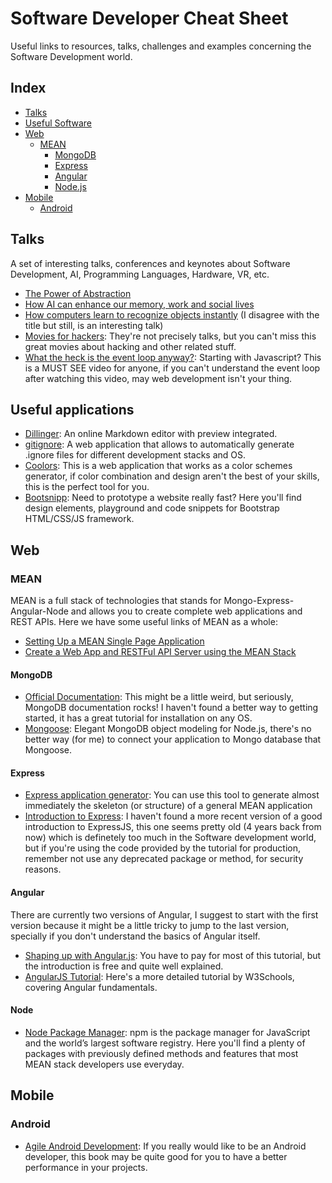# Software Developer Cheat Sheet

Useful links to resources, talks, challenges and examples concerning the Software Development world.

## Index
  - [Talks](#Talks)
  - [Useful Software](#Software)
  - [Web](#Web)
    - [MEAN](#MEAN)
        -   [MongoDB](#Mongo)
        -   [Express](#Express)
        -   [Angular](#Angular)
        -   [Node.js](#Node.js)
  - [Mobile](#Web)
    - [Android](#Android)

## Talks
A set of interesting talks, conferences and keynotes about Software Development, AI, Programming Languages, Hardware, VR, etc.

  - [The Power of Abstraction][Talk1]
  - [How AI can enhance our memory, work and social lives][Talk2]
  - [How computers learn to recognize objects instantly][Talk3] (I disagree with the title but still, is an interesting talk)
  - [Movies for hackers][Talk4]: They're not precisely talks, but you can't miss this great movies about hacking and other related stuff.
  - [What the heck is the event loop anyway?][eventloop]: Starting with Javascript? This is a MUST SEE video for anyone, if you can't understand the event loop after watching this video, may web development isn't your thing.

## Useful applications
- [Dillinger][dillinger]: An online Markdown editor with preview integrated.
- [gitignore][gitignore]: A web application that allows to automatically generate .ignore files for different development stacks and OS.
- [Coolors][coolors]: This is a web application that works as a color schemes generator, if color combination and design aren't the best of your skills, this is the perfect tool for you.
- [Bootsnipp][bootsnipp]: Need to prototype a website really fast? Here you'll find design elements, playground and code snippets for Bootstrap HTML/CSS/JS framework.

## Web
### MEAN
MEAN is a full stack of technologies that stands for Mongo-Express-Angular-Node and allows you to create complete web applications and REST APIs. Here we have some useful links of MEAN as a whole:

- [Setting Up a MEAN Single Page Application][MEAN1]
- [Create a Web App and RESTFul API Server using the MEAN Stack][MEAN2]

#### MongoDB
- [Official Documentation][Mongo1]: This might be a little weird, but seriously, MongoDB documentation rocks! I haven't found a better way to getting started, it has a great tutorial for installation on any OS.
- [Mongoose][Mongo2]: Elegant MongoDB object modeling for Node.js, there's no better way (for me) to connect your application to Mongo database that Mongoose.

#### Express
- [Express application generator][Express1]: You can use this tool to generate almost immediately the skeleton (or structure) of a general MEAN application
- [Introduction to Express][Express2]: I haven't found a more recent version of a good introduction to ExpressJS, this one seems pretty old (4 years back from now) which is definetely too much in the Software development world, but if you're using the code provided by the tutorial for production, remember not use any deprecated package or method, for security reasons.
 
#### Angular
There are currently two versions of Angular, I suggest to start with the first version because it might be a little tricky to jump to the last version, specially if you don't understand the basics of Angular itself.

- [Shaping up with Angular.js][Angular1]: You have to pay for most of this tutorial, but the introduction is free and quite well explained.
- [AngularJS Tutorial][Angular2]: Here's a more detailed tutorial by W3Schools, covering Angular fundamentals.

#### Node
- [Node Package Manager][Node1]: npm is the package manager for JavaScript and the world’s largest software registry. Here you'll find  a plenty of packages with previously defined methods and features that most MEAN stack developers use everyday.

## Mobile
### Android
- [Agile Android Development][Android1]: If you really would like to be an Android developer, this book may be quite good for you to have a better performance in your projects.


[Talk1]: <https://www.infoq.com/presentations/programming-abstraction-liskov>
[Talk2]: <https://www.ted.com/talks/tom_gruber_how_ai_can_enhance_our_memory_work_and_social_lives>
[Talk3]: <https://www.ted.com/talks/tom_gruber_how_ai_can_enhance_our_memory_work_and_social_lives>
[Talk4]: <https://github.com/k4m4/movies-for-hackers/blob/master/readme.md>
[eventloop]: <https://www.youtube.com/watch?v=8aGhZQkoFbQ>

[dillinger]: <https://dillinger.io/>
[gitignore]: <https://www.gitignore.io/>
[coolors]: <https://coolors.co/>
[bootsnipp]: <https://bootsnipp.com/>

[MEAN1]: <https://scotch.io/tutorials/setting-up-a-mean-stack-single-page-application>
[MEAN2]: <https://devcenter.heroku.com/articles/mean-apps-restful-api>
[Mongo1]: <https://docs.mongodb.com/tutorials/>
[Mongo2]: <http://mongoosejs.com/docs/index.html>
[Express1]: <http://expressjs.com/en/starter/generator.html>
[Express2]: <https://code.tutsplus.com/tutorials/introduction-to-express--net-33367>
[Angular1]: <http://campus.codeschool.com/courses/shaping-up-with-angular-js/wrap-up-video>
[Angular2]: <https://www.w3schools.com/angular/>
[Node1]: <https://www.npmjs.com/>

[Android1]: <https://www.agiledroid.com/files/build/en/html/index.html>

